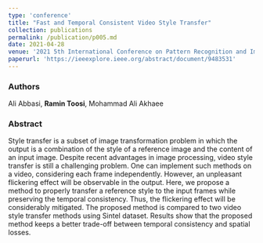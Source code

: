 ```yaml
---
type: 'conference'
title: "Fast and Temporal Consistent Video Style Transfer"
collection: publications
permalink: /publication/p005.md
date: 2021-04-28
venue: '2021 5th International Conference on Pattern Recognition and Image Analysis (IPRIA)'
paperurl: 'https://ieeexplore.ieee.org/abstract/document/9483531'
---
```


<h3> Authors </h3>
Ali Abbasi, <b>Ramin Toosi</b>, Mohammad Ali Akhaee

<h3> Abstract </h3>
Style transfer is a subset of image transformation problem in which the output is a combination of the style of a reference image and the content of an input image. Despite recent advantages in image processing, video style transfer is still a challenging problem. One can implement such methods on a video, considering each frame independently. However, an unpleasant flickering effect will be observable in the output. Here, we propose a method to properly transfer a reference style to the input frames while preserving the temporal consistency. Thus, the flickering effect will be considerably mitigated. The proposed method is compared to two video style transfer methods using Sintel dataset. Results show that the proposed method keeps a better trade-off between temporal consistency and spatial losses.